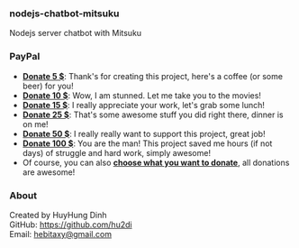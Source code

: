 ### nodejs-chatbot-mitsuku
Nodejs server chatbot with Mitsuku

### PayPal
 - [**Donate 5 $**](https://www.paypal.me/hungdh/5usd): Thank's for creating this project, here's a coffee (or some beer) for you!
 - [**Donate 10 $**](https://www.paypal.me/hungdh/10usd): Wow, I am stunned. Let me take you to the movies!
 - [**Donate 15 $**](https://www.paypal.me/hungdh/15usd): I really appreciate your work, let's grab some lunch! 
 - [**Donate 25 $**](https://www.paypal.me/hungdh/25usd): That's some awesome stuff you did right there, dinner is on me!
 - [**Donate 50 $**](https://www.paypal.me/hungdh/50usd): I really really want to support this project, great job!
 - [**Donate 100 $**](https://www.paypal.me/hungdh/100usd): You are the man! This project saved me hours (if not days) of struggle and hard work, simply awesome!
 - Of course, you can also [**choose what you want to donate**](https://www.paypal.me/hungdh), all donations are awesome!
 
### About
Created by HuyHung Dinh<br>
GitHub: https://github.com/hu2di<br>
Email: hebitaxy@gmail.com
